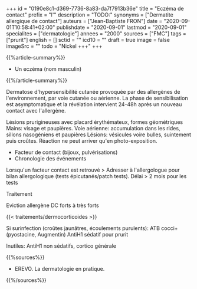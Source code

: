 +++
id = "0190e8c1-d369-7736-8a83-da7f7913b36e"
title = "Eczéma de contact"
prefix = "l'"
description = "TODO:"
synonyms = ["Dermatite allergique de contact"]
auteurs = ["Jean-Baptiste FRON"]
date = "2020-09-01T10:58:41+02:00"
publishdate = "2020-09-01"
lastmod = "2020-09-01"
specialites = ["dermatologie"]
annees = "2000"
sources = ["FMC"]
tags = ["prurit"]
english = []
sctid = ""
icd10 = ""
draft = true
image = false
imageSrc = ""
todo = "Nickel +++"
+++

{{%article-summary%}}

- Un eczéma (nom masculin)

{{%/article-summary%}}

Dermatose d'hypersensibilité cutanée provoquée par des allergènes de l'environnement, par voie cutanée ou aérienne.
La phase de sensibilisation est asymptomatique et la révélation intervient 24-48h après un nouveau contact avec l'allergène.

Lésions prurigineuses avec placard érythémateux, formes géométriques
Mains: visage et paupières.
Voie aérienne: accumulation dans les rides, sillons nasogéniens et paupières
Lésions: vésicules voire bulles, suintement puis croûtes.
Réaction ne peut arriver qu'en photo-exposition.

- Facteur de contact (bijoux, pulvérisations)
- Chronologie des événements

Lorsqu'un facteur contact est retrouvé > Adresser à l'allergologue pour bilan allergologique (tests épicutanés/patch tests).
Délai > 2 mois pour les tests

Traitement

Eviction allergène
DC forts à très forts

{{< traitements/dermocorticoides >}}

Si surinfection (croûtes jaunâtres, écoulements purulents): ATB cocci+ (pyostacine, Augmentin)
AntiH1 sédatif pour prurit

Inutiles: AntiH1 non sédatifs, cortico générale

{{%sources%}}

- EREVO. La dermatologie en pratique.

{{%/sources%}}
